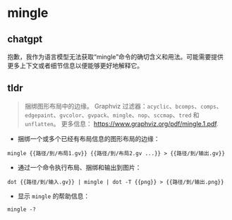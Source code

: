 # mingle 
## chatgpt 
抱歉，我作为语言模型无法获取“mingle”命令的确切含义和用法。可能需要提供更多上下文或者细节信息以便能够更好地解释它。 

## tldr 
 
> 捆绑图形布局中的边缘。
> Graphviz 过滤器：`acyclic`、`bcomps`、`comps`、`edgepaint`、`gvcolor`、`gvpack`、`mingle`、`nop`、`sccmap`、`tred` 和 `unflatten`。
> 更多信息： <https://www.graphviz.org/pdf/mingle.1.pdf>.

- 捆绑一个或多个已经有布局信息的图形布局的边缘：

`mingle {{路径/到/布局1.gv}} {{路径/到/布局2.gv ...}} > {{路径/到/输出.gv}}`

- 通过一个命令执行布局、捆绑和输出到图片：

`dot {{路径/到/输入.gv}} | mingle | dot -T {{png}} > {{路径/到/输出.png}}`

- 显示 `mingle` 的帮助信息：

`mingle -?`
